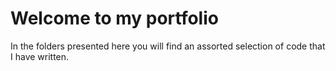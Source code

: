 # Welcome to my portfolio
In the folders presented here you will find an assorted selection of code that I have written.
